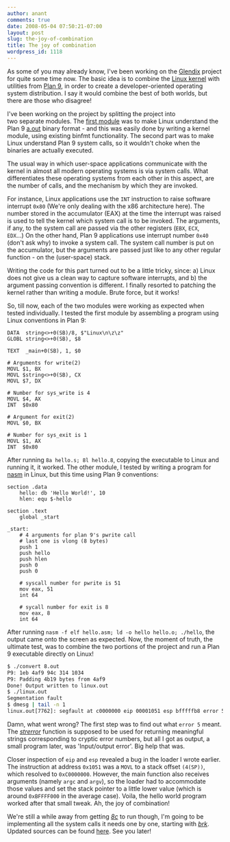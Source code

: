 ```yaml
---
author: anant
comments: true
date: 2008-05-04 07:50:21-07:00
layout: post
slug: the-joy-of-combination
title: The joy of combination
wordpress_id: 1118
---
```


As some of you may already know, I've been working on the [Glendix](http://www.glendix.org/) project for quite some time now. The basic idea is to combine the [Linux kernel](http://kernel.org/) with utilities from [Plan 9](http://plan9.bell-labs.com/plan9/), in order to create a developer-oriented operating system distribution. I say it would combine the best of both worlds, but there are those who disagree!

I've been working on the project by splitting the project into two separate modules. The [first module](/2008/02/29/adventuring-with-aout/) was to make Linux understand the Plan 9 [a.out](http://plan9.bell-labs.com/magic/man2html?man=a.out&sect=6) binary format - and this was easily done by writing a kernel module, using existing binfmt functionality. The second part was to make Linux understand Plan 9 system calls, so it wouldn't choke when the binaries are actually executed.

The usual way in which user-space applications communicate with the kernel in almost all modern operating systems is via system calls. What differentiates these operating systems from each other in this aspect, are the number of calls, and the mechanism by which they are invoked.

For instance, Linux applications use the `INT` instruction to raise software interrupt `0x80` (We're only dealing with the x86 architecture here). The number stored in the accumulator (EAX) at the time the interrupt was raised is used to tell the kernel which system call is to be invoked. The arguments, if any, to the system call are passed via the other registers (`EBX`, `ECX`, `EDX`...) On the other hand, Plan 9 applications use interrupt number `0x40` (don't ask why) to invoke a system call. The system call number is put on the accumulator, but the arguments are passed just like to any other regular function - on the (user-space) stack.

Writing the code for this part turned out to be a little tricky, since: a) Linux does not give us a clean way to capture software interrupts, and b) the argument passing convention is different. I finally resorted to patching the kernel rather than writing a module. Brute force, but it works!

So, till now, each of the two modules were working as expected when tested individually. I tested the first module by assembling a program using Linux conventions in Plan 9:

``` gas
DATA  string<>+0(SB)/8, $"Linux\n\z\z"
GLOBL string<>+0(SB), $8

TEXT  _main+0(SB), 1, $0

# Arguments for write(2)
MOVL $1, BX
MOVL $string<>+0(SB), CX
MOVL $7, DX

# Number for sys_write is 4
MOVL $4, AX
INT  $0x80

# Argument for exit(2)
MOVL $0, BX

# Number for sys_exit is 1
MOVL $1, AX
INT  $0x80
```

After running `8a hello.s; 8l hello.8`, copying the executable to Linux and running it, it worked. The other module, I tested by writing a program for [nasm](http://replay.waybackmachine.org/20080603015642/http://nasm.sourceforge.net/) in Linux, but this time using Plan 9 conventions:

``` gas
section .data
    hello: db 'Hello World!', 10
    hlen: equ $-hello

section .text
    global _start

_start:
    # 4 arguments for plan 9's pwrite call
    # last one is vlong (8 bytes)
    push 1
    push hello
    push hlen
    push 0
    push 0

    # syscall number for pwrite is 51
    mov eax, 51
    int 64

    # sycall number for exit is 8
    mov eax, 8
    int 64
```

After running `nasm -f elf hello.asm; ld -o hello hello.o; ./hello`, the output came onto the screen as expected. Now, the moment of truth, the ultimate test, was to combine the two portions of the project and run a Plan 9 executable directly on Linux!

``` bash
$ ./convert 8.out
P9: 1eb 4af9 94c 314 1034
P9: Padding 4b19 bytes from 4af9
Done! Output written to linux.out
$ ./linux.out
Segmentation fault
$ dmesg | tail -n 1
linux.out[7762]: segfault at c0000000 eip 00001051 esp bfffffb8 error 5
```

Damn, what went wrong? The first step was to find out what `error 5` meant. The _[strerror](http://replay.waybackmachine.org/20080603015642/http://www.opengroup.org/onlinepubs/000095399/functions/strerror.html)_ function is supposed to be used for returning meaningful strings corresponding to cryptic error numbers, but all I got as output, a small program later, was 'Input/output error'. Big help that was.

Closer inspection of `eip` and `esp` revealed a bug in the loader I wrote earlier. The instruction at address `0x1051` was a `MOVL` to a stack offset `(4(SP))`, which resolved to `0xC0000000`. However, the main function also receives arguments (namely `argc` and `argv`), so the loader had to accommodate those values and set the stack pointer to a little lower value (which is around `0xBFFFF000` in the average case). Voila, the hello world program worked after that small tweak. Ah, the joy of combination!

We're still a while away from getting [_8c_](http://plan9.bell-labs.com/magic/man2html?man=8c&sect=1) to run though, I'm going to be implementing all the system calls it needs one by one, starting with _[brk](http://plan9.bell-labs.com/magic/man2html?man=brk&sect=2)_. Updated sources can be found [here](http://hg.glendix.org/glendix/). See you later!
